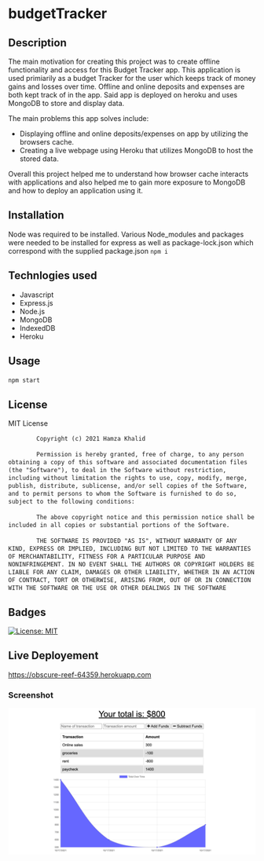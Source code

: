 # budgetTracker
## Description
The main motivation for creating this project was to create offline functionality and access for this Budget Tracker app. This application is used primiarily as a budget Tracker for the user which keeps track of money gains and losses over time. Offline and online deposits and expenses are both kept track of in the app. Said app is deployed on heroku and uses MongoDB to store and display data.

The main problems this app solves include:
* Displaying offline and online deposits/expenses on app by utilizing the browsers cache.
* Creating a live webpage using Heroku that utilizes MongoDB to host the stored data.

Overall this project helped me to understand how browser cache interacts with applications and also helped me to gain more exposure to MongoDB and how to deploy an application using it. 

## Installation
Node was required to be installed. Various Node_modules and packages were needed to be installed for express as well as package-lock.json which correspond with the supplied package.json
``npm i``

## Technlogies used
* Javascript
* Express.js
* Node.js
* MongoDB
* IndexedDB
* Heroku

## Usage
``npm start``


## License 
MIT License

            Copyright (c) 2021 Hamza Khalid
            
            Permission is hereby granted, free of charge, to any person obtaining a copy of this software and associated documentation files (the "Software"), to deal in the Software without restriction, including without limitation the rights to use, copy, modify, merge, publish, distribute, sublicense, and/or sell copies of the Software, and to permit persons to whom the Software is furnished to do so, subject to the following conditions:
            
            The above copyright notice and this permission notice shall be included in all copies or substantial portions of the Software.
            
            THE SOFTWARE IS PROVIDED "AS IS", WITHOUT WARRANTY OF ANY KIND, EXPRESS OR IMPLIED, INCLUDING BUT NOT LIMITED TO THE WARRANTIES OF MERCHANTABILITY, FITNESS FOR A PARTICULAR PURPOSE AND NONINFRINGEMENT. IN NO EVENT SHALL THE AUTHORS OR COPYRIGHT HOLDERS BE LIABLE FOR ANY CLAIM, DAMAGES OR OTHER LIABILITY, WHETHER IN AN ACTION OF CONTRACT, TORT OR OTHERWISE, ARISING FROM, OUT OF OR IN CONNECTION WITH THE SOFTWARE OR THE USE OR OTHER DEALINGS IN THE SOFTWARE
            
## Badges
[![License: MIT](https://img.shields.io/badge/License-MIT-yellow.svg)](https://opensource.org/licenses/MIT)

## Live Deployement 
https://obscure-reef-64359.herokuapp.com

### Screenshot
![](screenshot.png)
